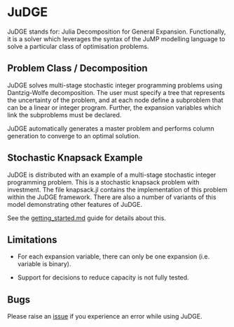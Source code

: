 # JuDGE

JuDGE stands for: Julia Decomposition for General Expansion. Functionally,
it is a solver which leverages the syntax of the JuMP modelling language to
solve a particular class of optimisation problems.

## Problem Class / Decomposition

JuDGE solves multi-stage stochastic integer programming problems using 
Dantzig-Wolfe decomposition. The user must specify a tree that represents
the uncertainty of the problem, and at each node define a subproblem that
can be a linear or integer program. Further, the expansion variables which
link the subproblems must be declared.

JuDGE automatically generates a master problem and performs column generation
to converge to an optimal solution.

## Stochastic Knapsack Example

JuDGE is distributed with an example of a multi-stage stochastic integer
programming problem. This is a stochastic knapsack problem with investment.
The file knapsack.jl contains the implementation of this problem within the
JuDGE framework. There are also a number of variants of this model demonstrating
other features of JuDGE.

See the [getting_started.md](https://github.com/reganbaucke/JuDGE.jl/blob/master/getting_started.md) guide for details about this.

## Limitations

- For each expansion variable, there can only be one expansion (i.e. variable
is binary).

- Support for decisions to reduce capacity is not fully tested.


## Bugs

Please raise an [issue](https://github.com/reganbaucke/JuDGE.jl/issues) if you experience an error while using JuDGE.
